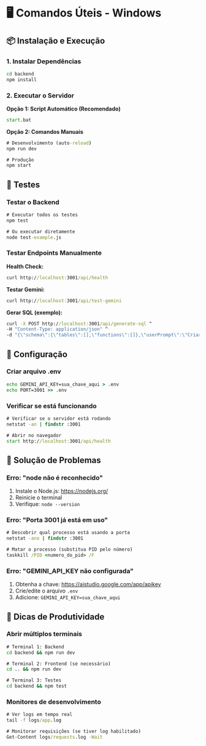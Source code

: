 # 🖥️ Comandos Úteis - Windows

## 📦 Instalação e Execução

### 1. Instalar Dependências
```cmd
cd backend
npm install
```

### 2. Executar o Servidor

**Opção 1: Script Automático (Recomendado)**
```cmd
start.bat
```

**Opção 2: Comandos Manuais**
```cmd
# Desenvolvimento (auto-reload)
npm run dev

# Produção
npm start
```

## 🧪 Testes

### Testar o Backend
```cmd
# Executar todos os testes
npm test

# Ou executar diretamente
node test-example.js
```

### Testar Endpoints Manualmente

**Health Check:**
```cmd
curl http://localhost:3001/api/health
```

**Testar Gemini:**
```cmd
curl http://localhost:3001/api/test-gemini
```

**Gerar SQL (exemplo):**
```cmd
curl -X POST http://localhost:3001/api/generate-sql ^
-H "Content-Type: application/json" ^
-d "{\"schema\":{\"tables\":[],\"functions\":[]},\"userPrompt\":\"Criar função de teste\"}"
```

## 🔧 Configuração

### Criar arquivo .env
```cmd
echo GEMINI_API_KEY=sua_chave_aqui > .env
echo PORT=3001 >> .env
```

### Verificar se está funcionando
```cmd
# Verificar se o servidor está rodando
netstat -an | findstr :3001

# Abrir no navegador
start http://localhost:3001/api/health
```

## 🐛 Solução de Problemas

### Erro: "node não é reconhecido"
1. Instale o Node.js: https://nodejs.org/
2. Reinicie o terminal
3. Verifique: `node --version`

### Erro: "Porta 3001 já está em uso"
```cmd
# Descobrir qual processo está usando a porta
netstat -ano | findstr :3001

# Matar o processo (substitua PID pelo número)
taskkill /PID <numero_do_pid> /F
```

### Erro: "GEMINI_API_KEY não configurada"
1. Obtenha a chave: https://aistudio.google.com/app/apikey
2. Crie/edite o arquivo `.env`
3. Adicione: `GEMINI_API_KEY=sua_chave_aqui`

## 🚀 Dicas de Produtividade

### Abrir múltiplos terminais
```cmd
# Terminal 1: Backend
cd backend && npm run dev

# Terminal 2: Frontend (se necessário)
cd .. && npm run dev

# Terminal 3: Testes
cd backend && npm test
```

### Monitores de desenvolvimento
```cmd
# Ver logs em tempo real
tail -f logs/app.log

# Monitorar requisições (se tiver log habilitado)
Get-Content logs/requests.log -Wait
``` 